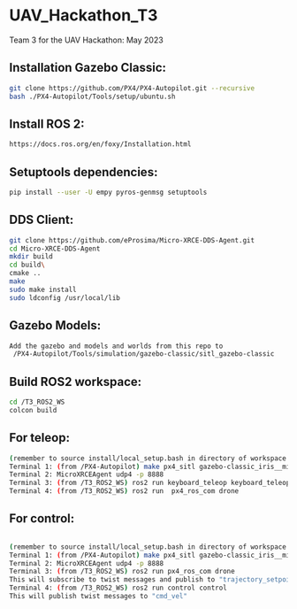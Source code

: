 # UAV_Hackathon_T3
Team 3 for the UAV Hackathon: May 2023

## Installation Gazebo Classic:
```sh
git clone https://github.com/PX4/PX4-Autopilot.git --recursive
bash ./PX4-Autopilot/Tools/setup/ubuntu.sh
```


## Install ROS 2:
```sh
https://docs.ros.org/en/foxy/Installation.html
```

## Setuptools dependencies:
```sh
pip install --user -U empy pyros-genmsg setuptools
```

## DDS Client:
```sh
git clone https://github.com/eProsima/Micro-XRCE-DDS-Agent.git
cd Micro-XRCE-DDS-Agent
mkdir build
cd build\
cmake ..
make
sudo make install
sudo ldconfig /usr/local/lib
```


## Gazebo Models:
```sh
Add the gazebo and models and worlds from this repo to
 /PX4-Autopilot/Tools/simulation/gazebo-classic/sitl_gazebo-classic
```
 ## Build ROS2 workspace:
 ```sh
cd /T3_ROS2_WS
colcon build
```
 

## For teleop:
 ```sh
(remember to source install/local_setup.bash in directory of workspace before running ROS2 commands)
Terminal 1: (from /PX4-Autopilot) make px4_sitl gazebo-classic_iris__mine
Terminal 2: MicroXRCEAgent udp4 -p 8888
Terminal 3: (from /T3_ROS2_WS) ros2 run keyboard_teleop keyboard_teleop_incremental 
Terminal 4: (from /T3_ROS2_WS) ros2 run  px4_ros_com drone
```


## For control:
 ```sh

(remember to source install/local_setup.bash in directory of workspace before running ROS2 commands)
Terminal 1: (from /PX4-Autopilot) make px4_sitl gazebo-classic_iris__mine
Terminal 2: MicroXRCEAgent udp4 -p 8888
Terminal 3: (from /T3_ROS2_WS) ros2 run px4_ros_com drone
This will subscribe to twist messages and publish to "trajectory_setpoint"
Terminal 4: (from /T3_ROS2_WS) ros2 run control control
This will publish twist messages to "cmd_vel"
```


